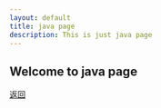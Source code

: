 ```yaml
---
layout: default
title: java page
description: This is just java page
---
```


## Welcome to java page


[返回](./)
